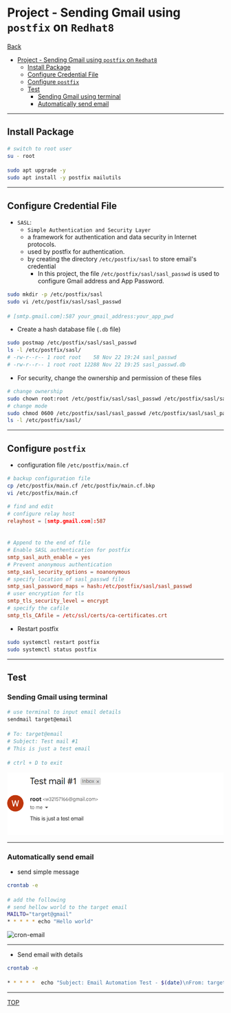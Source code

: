 # Project - Sending Gmail using `postfix` on `Redhat8`

[Back](../../index.md)

- [Project - Sending Gmail using `postfix` on `Redhat8`](#project---sending-gmail-using-postfix-on-redhat8)
  - [Install Package](#install-package)
  - [Configure Credential File](#configure-credential-file)
  - [Configure `postfix`](#configure-postfix)
  - [Test](#test)
    - [Sending Gmail using terminal](#sending-gmail-using-terminal)
    - [Automatically send email](#automatically-send-email)

---

## Install Package

```sh
# switch to root user
su - root

sudo apt upgrade -y
sudo apt install -y postfix mailutils
```

---

## Configure Credential File

- `SASL`:
  - `Simple Authentication and Security Layer`
  - a framework for authentication and data security in Internet protocols.
  - used by postfix for authentication.
  - by creating the directory `/etc/postfix/sasl` to store email's credential
    - In this project, the file `/etc/postfix/sasl/sasl_passwd` is used to configure Gmail address and App Password.

```sh
sudo mkdir -p /etc/postfix/sasl
sudo vi /etc/postfix/sasl/sasl_passwd

# [smtp.gmail.com]:587 your_gmail_address:your_app_pwd
```

- Create a hash database file (`.db` file)

```sh
sudo postmap /etc/postfix/sasl/sasl_passwd
ls -l /etc/postfix/sasl/
# -rw-r--r-- 1 root root    58 Nov 22 19:24 sasl_passwd
# -rw-r--r-- 1 root root 12288 Nov 22 19:25 sasl_passwd.db
```

- For security, change the ownership and permission of these files

```sh
# change ownership
sudo chown root:root /etc/postfix/sasl/sasl_passwd /etc/postfix/sasl/sasl_passwd.db
# change mode
sudo chmod 0600 /etc/postfix/sasl/sasl_passwd /etc/postfix/sasl/sasl_passwd.db
ls -l /etc/postfix/sasl/
```

---

## Configure `postfix`

- configuration file `/etc/postfix/main.cf`

```sh
# backup configuration file
cp /etc/postfix/main.cf /etc/postfix/main.cf.bkp
vi /etc/postfix/main.cf
```

```conf
# find and edit
# configure relay host
relayhost = [smtp.gmail.com]:587


# Append to the end of file
# Enable SASL authentication for postfix
smtp_sasl_auth_enable = yes
# Prevent anonymous authentication
smtp_sasl_security_options = noanonymous
# specify location of sasl_passwd file
smtp_sasl_password_maps = hash:/etc/postfix/sasl/sasl_passwd
# user encryption for tls
smtp_tls_security_level = encrypt
# specify the cafile
smtp_tls_CAfile = /etc/ssl/certs/ca-certificates.crt
```

- Restart postfix

```sh
sudo systemctl restart postfix
sudo systemctl status postfix
```

---

## Test

### Sending Gmail using terminal

```sh
# use terminal to input email details
sendmail target@email

# To: target@email
# Subject: Test mail #1
# This is just a test email

# ctrl + D to exit
```

![test-email](./pic/test-email.png)

---

### Automatically send email

- send simple message

```sh
crontab -e

# add the following
# send hellow world to the target email
MAILTO="target@gmail"
* * * * * echo "Hello world"
```

![cron-email](./pic/cron-email.pngs)

---

- Send email with details

```sh
crontab -e

* * * * *  echo "Subject: Email Automation Test - $(date)\nFrom: target@gmail\nTo: target@gmail\n\n$(date)Auto email." | sendmail -v target@gmail
```

---

[TOP](#project---sending-gmail-using-postfix-on-redhat8)
